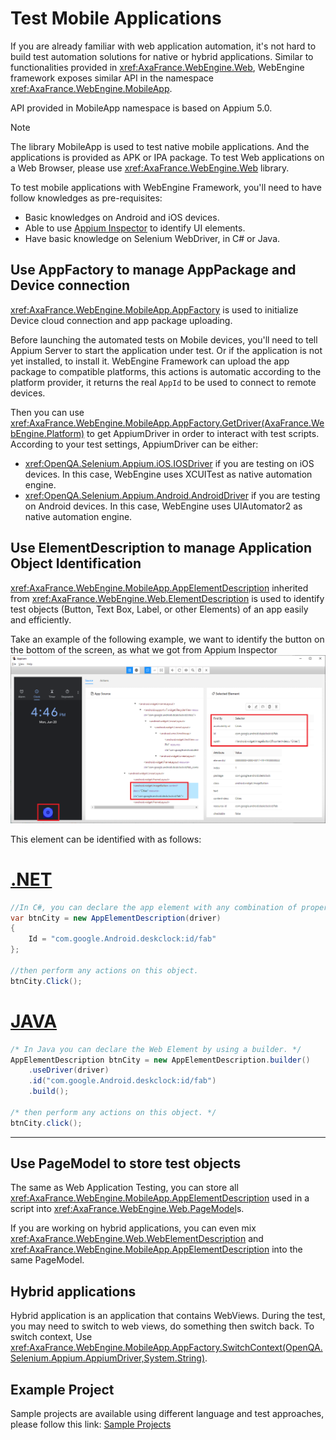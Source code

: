 # Test Mobile Applications
If you are already familiar with web application automation,
it's not hard to build test automation solutions for native or hybrid applications.
Similar to functionalities provided in <xref:AxaFrance.WebEngine.Web>,
WebEngine framework exposes similar API in the namespace <xref:AxaFrance.WebEngine.MobileApp>.

API provided in MobileApp namespace is based on Appium 5.0.

> [!NOTE]
> The library MobileApp is used to test native mobile applications. And the applications is provided as APK or IPA package.
> To test Web applications on a Web Browser, please use <xref:AxaFrance.WebEngine.Web> library.

To test mobile applications with WebEngine Framework, you'll need to have follow knowledges as pre-requisites:
* Basic knowledges on Android and iOS devices.
* Able to use [Appium Inspector](https://github.com/appium/appium-inspector) to identify UI elements.
* Have basic knowledge on Selenium WebDriver, in C# or Java.

## Use AppFactory to manage AppPackage and Device connection
<xref:AxaFrance.WebEngine.MobileApp.AppFactory> is used to initialize Device cloud connection and app package uploading.

Before launching the automated tests on Mobile devices, you'll need to tell Appium Server to start the application under test.
Or if the application is not yet installed, to install it.
WebEngine Framework can upload the app package to compatible platforms, this actions is automatic according to the platform provider, it returns the real `AppId` to be used to connect to remote devices.

Then you can use <xref:AxaFrance.WebEngine.MobileApp.AppFactory.GetDriver(AxaFrance.WebEngine.Platform)> to get AppiumDriver in order to interact with test scripts.
According to your test settings, AppiumDriver can be either:
* <xref:OpenQA.Selenium.Appium.iOS.IOSDriver> if you are testing on iOS devices. In this case, WebEngine uses XCUITest as native automation engine.
* <xref:OpenQA.Selenium.Appium.Android.AndroidDriver> if you are testing on Android devices. In this case, WebEngine uses UIAutomator2 as native automation engine.

## Use ElementDescription to manage Application Object Identification
<xref:AxaFrance.WebEngine.MobileApp.AppElementDescription> inherited from <xref:AxaFrance.WebEngine.Web.ElementDescription> is used to identify test objects (Button, Text Box, Label, or other Elements) of an app easily and efficiently.

Take an example of the following example, we want to identify the button on the bottom of the screen, as what we got from Appium Inspector
![App Element](../images/app-element.png)

This element can be identified with as follows:
# [.NET](#tab/ednet)
```csharp
//In C#, you can declare the app element with any combination of properties
var btnCity = new AppElementDescription(driver)
{
    Id = "com.google.Android.deskclock:id/fab"
};

//then perform any actions on this object.
btnCity.Click();
```
# [JAVA](#tab/edjava)
```java
/* In Java you can declare the Web Element by using a builder. */
AppElementDescription btnCity = new AppElementDescription.builder()
    .useDriver(driver)
    .id("com.google.Android.deskclock:id/fab")
    .build();

/* then perform any actions on this object. */
btnCity.click();
```
***

## Use PageModel to store test objects
The same as Web Application Testing, you can store all <xref:AxaFrance.WebEngine.MobileApp.AppElementDescription> used in a script into <xref:AxaFrance.WebEngine.Web.PageModel>s.

If you are working on hybrid applications, you can even mix <xref:AxaFrance.WebEngine.Web.WebElementDescription> and <xref:AxaFrance.WebEngine.MobileApp.AppElementDescription> into the same PageModel.

## Hybrid applications
Hybrid application is an application that contains WebViews. During the test, you may need to switch to web views, do something then switch back.
To switch context, Use <xref:AxaFrance.WebEngine.MobileApp.AppFactory.SwitchContext(OpenQA.Selenium.Appium.AppiumDriver,System.String)>.

## Example Project
Sample projects are available using different language and test approaches, please follow this link:
[Sample Projects](../tutorials/toc-sample.md)
